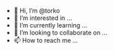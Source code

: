 









- 👋 Hi, I’m @torko
- 👀 I’m interested in ...
- 🌱 I’m currently learning ...
- 💞️ I’m looking to collaborate on ...
- 📫 How to reach me ...

<!---
torko/torko is a ✨ special ✨ repository because its `README.md` (this file) appears on your GitHub profile.
You can click the Preview link to take a look at your changes.
--->
